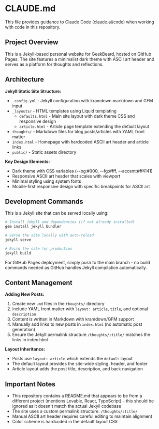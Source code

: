 # CLAUDE.md

This file provides guidance to Claude Code (claude.ai/code) when working with code in this repository.

## Project Overview

This is a Jekyll-based personal website for GeekBeard, hosted on GitHub Pages. The site features a minimalist dark theme with ASCII art header and serves as a platform for thoughts and reflections.

## Architecture

**Jekyll Static Site Structure:**
- `_config.yml` - Jekyll configuration with kramdown markdown and GFM input
- `_layouts/` - HTML templates using Liquid templating
  - `defaults.html` - Main site layout with dark theme CSS and responsive design
  - `article.html` - Article page template extending the default layout
- `thoughts/` - Markdown files for blog posts/articles with YAML front matter
- `index.html` - Homepage with hardcoded ASCII art header and article links
- `public/` - Static assets directory

**Key Design Elements:**
- Dark theme with CSS variables (--bg:#000, --fg:#fff, --accent:#ff4141)
- Responsive ASCII art header that scales with viewport
- Minimal styling using system fonts
- Mobile-first responsive design with specific breakpoints for ASCII art

## Development Commands

This is a Jekyll site that can be served locally using:

```bash
# Install Jekyll and dependencies (if not already installed)
gem install jekyll bundler

# Serve the site locally with auto-reload
jekyll serve

# Build the site for production
jekyll build
```

For GitHub Pages deployment, simply push to the main branch - no build commands needed as GitHub handles Jekyll compilation automatically.

## Content Management

**Adding New Posts:**
1. Create new `.md` files in the `thoughts/` directory
2. Include YAML front matter with `layout: article`, `title`, and optional `description`
3. Content is written in Markdown with kramdown/GFM support
4. Manually add links to new posts in `index.html` (no automatic post generation)
5. Ensure the Jekyll permalink structure `/thoughts/:title/` matches the links in index.html

**Layout Inheritance:**
- Posts use `layout: article` which extends the `default` layout
- The default layout provides the site-wide styling, header, and footer
- Article layout adds the post title, description, and back navigation

## Important Notes

- This repository contains a README.md that appears to be from a different project (mentions Lovable, React, TypeScript) - this should be ignored as it doesn't match the actual Jekyll codebase
- The site uses a custom permalink structure: `/thoughts/:title/`
- Manual ASCII art header requires careful editing to maintain alignment
- Color scheme is hardcoded in the default layout CSS